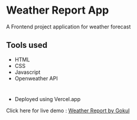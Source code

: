 
# Weather Report App

A Frontend project application for weather forecast

## Tools used

* HTML
* CSS
* Javascript
* Openweather API

#
* Deployed using Vercel.app

Click here for live demo : [Weather Report by Gokul](https)

#